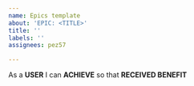 ```yaml
---
name: Epics template
about: 'EPIC: <TITLE>'
title: ''
labels: ''
assignees: pez57

---
```


As a **USER** I can **ACHIEVE** so that **RECEIVED BENEFIT**
